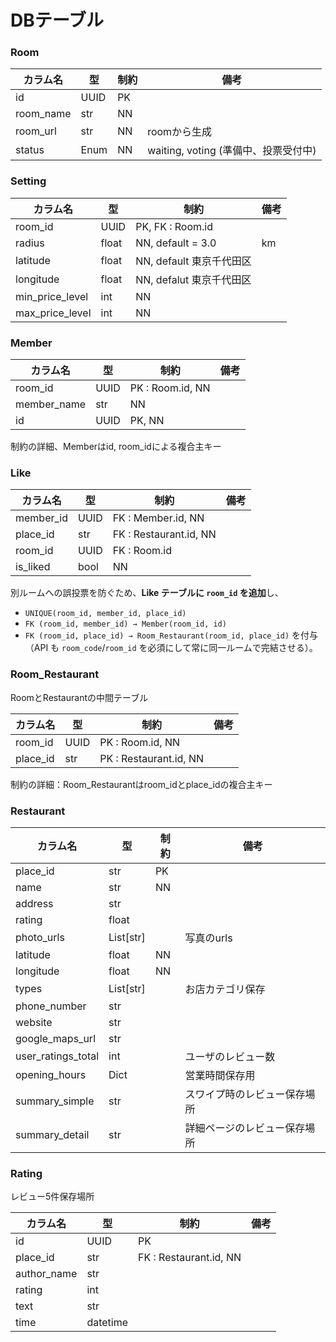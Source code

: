 # DBテーブル

### Room

| カラム名 | 型 | 制約 | 備考 |
| --- | --- | --- | --- |
| id | UUID | PK |  |
| room_name | str | NN |  |
| room_url | str | NN | roomから生成 |
| status | Enum | NN | waiting, voting (準備中、投票受付中) |

### Setting

| カラム名 | 型 | 制約 | 備考 |
| --- | --- | --- | --- |
| room_id | UUID | PK, FK : Room.id |  |
| radius | float | NN, default = 3.0 | km |
| latitude | float | NN, default 東京千代田区 |  |
| longitude | float | NN, defalut 東京千代田区 |  |
| min_price_level | int | NN |  |
| max_price_level | int | NN |  |

### Member

| カラム名 | 型 | 制約 | 備考 |
| --- | --- | --- | --- |
| room_id | UUID | PK : Room.id, NN |  |
| member_name | str | NN |  |
| id | UUID | PK, NN |  |

制約の詳細、Memberはid, room_idによる複合主キー

### Like

| カラム名 | 型 | 制約 | 備考 |
| --- | --- | --- | --- |
| member_id | UUID | FK : Member.id, NN |  |
| place_id | str | FK : Restaurant.id, NN |  |
| room_id | UUID | FK : Room.id |  |
| is_liked | bool | NN |  |

別ルームへの誤投票を防ぐため、**Like テーブルに `room_id` を追加**し、

- `UNIQUE(room_id, member_id, place_id)`
- `FK (room_id, member_id) → Member(room_id, id)`
- `FK (room_id, place_id) → Room_Restaurant(room_id, place_id)`
を付与（API も `room_code`/`room_id` を必須にして常に同一ルームで完結させる）。

### Room_Restaurant

RoomとRestaurantの中間テーブル

| カラム名 | 型 | 制約 | 備考 |
| --- | --- | --- | --- |
| room_id | UUID | PK : Room.id, NN |  |
| place_id | str | PK : Restaurant.id, NN |  |

制約の詳細：Room_Restaurantはroom_idとplace_idの複合主キー

### Restaurant

| カラム名 | 型 | 制約 | 備考 |
| --- | --- | --- | --- |
| place_id | str | PK |  |
| name | str | NN |  |
| address | str |  |  |
| rating | float |  |  |
| photo_urls | List[str] |  | 写真のurls |
| latitude | float | NN |  |
| longitude | float | NN |  |
| types | List[str] |  | お店カテゴリ保存 |
| phone_number | str |  |  |
| website | str |  |  |
| google_maps_url | str |  |  |
| user_ratings_total | int |  | ユーザのレビュー数 |
| opening_hours | Dict  |  | 営業時間保存用 |
| summary_simple | str |  | スワイプ時のレビュー保存場所 |
| summary_detail | str |  | 詳細ページのレビュー保存場所 |

### Rating

レビュー5件保存場所

| カラム名 | 型 | 制約 | 備考 |
| --- | --- | --- | --- |
| id | UUID | PK |  |
| place_id | str | FK : Restaurant.id, NN |  |
| author_name | str |  |  |
| rating | int |  |  |
| text | str |  |  |
| time | datetime |  |  |